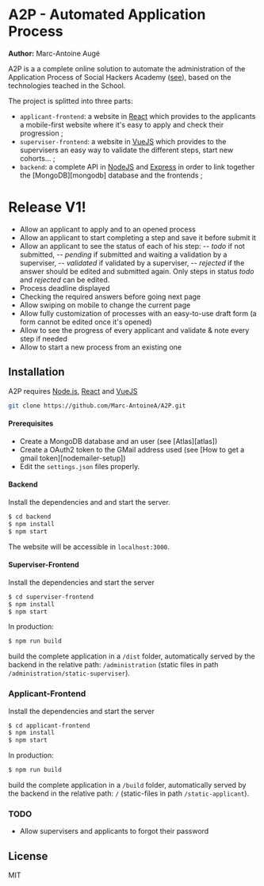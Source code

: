 
# A2P - Automated Application Process
**Author:** Marc-Antoine Augé

A2P is a a complete online solution to automate the administration of the Application Process of Social Hackers Academy ([see][sha-website]), based on the technologies teached in the School.

The project is splitted into three parts:
  - `applicant-frontend`: a website in [React][react] which provides to the applicants a mobile-first website where it's easy to apply and check their progression ;
  - `superviser-frontend`: a website in [VueJS][vuejs] which provides to the supervisers an easy way to validate the different steps, start new cohorts... ;
  - `backend`: a complete API in [NodeJS][nodejs] and [Express][express] in order to link together the [MongoDB][mongodb] database and the frontends ;

# Release V1!  

  - Allow an applicant to apply and to an opened process
  - Allow an applicant to start completing a step and save it before submit it
  - Allow an applicant to see the status of each of his step:
  -- *todo* if not submitted,
  -- *pending* if submitted and waiting a validation by a superviser,
  -- *validated* if validated by a superviser,
  -- *rejected* if the answer should be edited and submitted again.
    Only steps in status *todo* and *rejected* can be edited.
  - Process deadline displayed
  - Checking the required answers before going next page
  - Allow swiping on mobile to change the current page
  - Allow fully customization of processes with an easy-to-use draft form (a form cannot be edited once it's opened)
  - Allow to see the progress of every applicant and validate & note every step if needed
  - Allow to start a new process from an existing one

## Installation

A2P requires [Node.js][nodejs], [React][react] and [VueJS][vuejs]

```sh
git clone https://github.com/Marc-AntoineA/A2P.git
```

#### Prerequisites
- Create a MongoDB database and an user (see [Atlas][atlas])
- Create a OAuth2 token to the GMail address used (see [How to get a gmail token][nodemailer-setup])
- Edit the `settings.json` files properly.

#### Backend
Install the dependencies and and start the server.

```sh
$ cd backend
$ npm install
$ npm start
```
The website will be accessible in `localhost:3000`.

#### Superviser-Frontend
Install the dependencies and start the server
```sh
$ cd superviser-frontend
$ npm install
$ npm start
```
In production:
```sh
$ npm run build
```
build the complete application in a `/dist` folder, automatically served by the backend in the relative path: `/administration` (static files in path `/administration/static-superviser`).

### Applicant-Frontend

Install the dependencies and start the server
```sh
$ cd applicant-frontend
$ npm install
$ npm start
```

In production:
```sh
$ npm run build
```
build the complete application in a `/build` folder, automatically served by the backend in the relative path: `/` (static-files in path `/static-applicant`).

### TODO
- Allow supervisers and applicants to forgot their password

License
----
MIT



[//]: # (These are reference links used in the body of this note and get stripped out when the markdown processor does its job. There is no need to format nicely because it shouldn't be seen. Thanks SO - http://stackoverflow.com/questions/4823468/store-comments-in-markdown-syntax)

   [sha-website]: <https://socialhackersacademy.org>
   [express]: <http://expressjs.com>
   [vuejs]: <https://vuejs.org>
   [react]: <http://reactjs.org>
   [react-bootstrap]: <hhttps://react-bootstrap.github.io/>
   [element]: <https://element.eleme.io>
   [nodejs]: <https://nodejs.org>
   [npm]: <https://npmjs.com>
